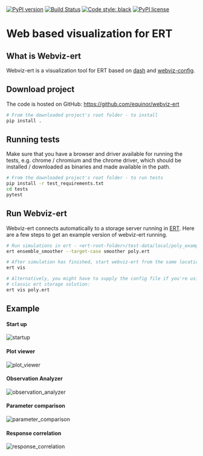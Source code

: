 [![PyPI version](https://badge.fury.io/py/webviz-ert.svg)](https://badge.fury.io/py/webviz-ert)
[![Build Status](https://github.com/equinor/webviz-ert/workflows/Python/badge.svg)](https://github.com/equinor/webviz-ert/actions?query=workflow%3APython)
[![Code style: black](https://img.shields.io/badge/code%20style-black-000000.svg)](https://github.com/psf/black)
[![PyPI license](https://img.shields.io/pypi/l/webviz-ert.svg)](https://pypi.org/project/webviz-ert/)

# Web based visualization for ERT

## What is Webviz-ert
Webviz-ert is a visualization tool for ERT based on [dash](https://github.com/plotly/dash) 
and [webviz-config](https://github.com/equinor/webviz-config).

## Download project
The code is hosted on GitHub:
https://github.com/equinor/webviz-ert

```sh
# From the downloaded project's root folder - to install
pip install .
```

## Running tests
Make sure that you have a browser and driver available for running the tests,
e.g. chrome / chromium and the chrome driver, which should be installed /
downloaded as binaries and made available in the path.

```sh
# From the downloaded project's root folder - to run tests
pip install -r test_requirements.txt
cd tests
pytest
```

## Run Webviz-ert
Webviz-ert connects automatically to a storage server running in [ERT](https://github.com/equinor/ert).
Here are a few steps to get an example version of webviz-ert running.

```sh
# Run simulations in ert - <ert-root-folder>/test-data/local/poly_example/
ert ensemble_smoother --target-case smoother poly.ert

# After simulation has finished, start webviz-ert from the same location with
ert vis

# Alternatively, you might have to supply the config file if you're using the
# classic ert storage solution:
ert vis poly.ert
```

## Example

#### Start up 

![startup](https://user-images.githubusercontent.com/4508053/186850915-4b53c4fb-273d-4c15-961c-299966c3232c.gif)

#### Plot viewer 

![plot_viewer](https://user-images.githubusercontent.com/4508053/186850936-38a13f16-f795-4691-8455-fc12f8372d8e.gif)

#### Observation Analyzer

![observation_analyzer](https://user-images.githubusercontent.com/4508053/186850964-68b137eb-17c4-4bf9-9436-81c8c86e5956.gif)

#### Parameter comparison 

![parameter_comparison](https://user-images.githubusercontent.com/4508053/186851000-e5b750e1-d7ae-4da4-a612-b6c3740f5698.gif)

#### Response correlation 

![response_correlation](https://user-images.githubusercontent.com/4508053/186851026-df2085fd-5c35-42a6-a87e-c1890a963254.gif)
